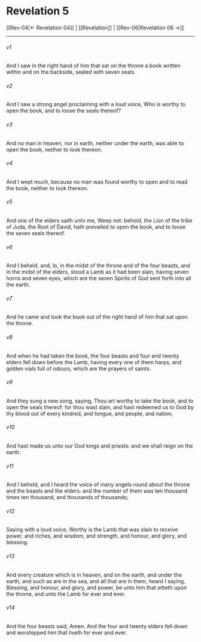 # Revelation 5

[[Rev-04|← Revelation 04]] | [[Revelation]] | [[Rev-06|Revelation 06 →]]
***

###### v1
And I saw in the right hand of him that sat on the throne a book written within and on the backside, sealed with seven seals.
###### v2
And I saw a strong angel proclaiming with a loud voice, Who is worthy to open the book, and to loose the seals thereof?
###### v3
And no man in heaven, nor in earth, neither under the earth, was able to open the book, neither to look thereon.
###### v4
And I wept much, because no man was found worthy to open and to read the book, neither to look thereon.
###### v5
And one of the elders saith unto me, Weep not: behold, the Lion of the tribe of Juda, the Root of David, hath prevailed to open the book, and to loose the seven seals thereof.
###### v6
And I beheld, and, lo, in the midst of the throne and of the four beasts, and in the midst of the elders, stood a Lamb as it had been slain, having seven horns and seven eyes, which are the seven Spirits of God sent forth into all the earth.
###### v7
And he came and took the book out of the right hand of him that sat upon the throne.
###### v8
And when he had taken the book, the four beasts and four and twenty elders fell down before the Lamb, having every one of them harps, and golden vials full of odours, which are the prayers of saints.
###### v9
And they sung a new song, saying, Thou art worthy to take the book, and to open the seals thereof: for thou wast slain, and hast redeemed us to God by thy blood out of every kindred, and tongue, and people, and nation;
###### v10
And hast made us unto our God kings and priests: and we shall reign on the earth.
###### v11
And I beheld, and I heard the voice of many angels round about the throne and the beasts and the elders: and the number of them was ten thousand times ten thousand, and thousands of thousands;
###### v12
Saying with a loud voice, Worthy is the Lamb that was slain to receive power, and riches, and wisdom, and strength, and honour, and glory, and blessing.
###### v13
And every creature which is in heaven, and on the earth, and under the earth, and such as are in the sea, and all that are in them, heard I saying, Blessing, and honour, and glory, and power, be unto him that sitteth upon the throne, and unto the Lamb for ever and ever.
###### v14
And the four beasts said, Amen. And the four and twenty elders fell down and worshipped him that liveth for ever and ever. 
